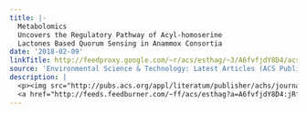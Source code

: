 ```yaml
---
title: |-
  Metabolomics
  Uncovers the Regulatory Pathway of Acyl-homoserine
  Lactones Based Quorum Sensing in Anammox Consortia
date: '2018-02-09'
linkTitle: http://feedproxy.google.com/~r/acs/esthag/~3/A6fvfjdY8D4/acs.est.7b05699
source: 'Environmental Science & Technology: Latest Articles (ACS Publications)'
description: |
  <p><img src="http://pubs.acs.org/appl/literatum/publisher/achs/journals/content/esthag/0/esthag.ahead-of-print/acs.est.7b05699/20180208/images/medium/es-2017-05699v_0007.gif" alt="TOC Graphic"/></p><div><cite>Environmental Science & Technology</cite></div><div>DOI: 10.1021/acs.est.7b05699</div><div class="feedflare">
  <a href="http://feeds.feedburner.com/~ff/acs/esthag?a=A6fvfjdY8D4:jRfsd-xSPb4:yIl2AUoC8zA"><img src="http://feeds.feedburner.com/~ff/acs/esthag?d=yIl2AUoC8zA" border="0"></img></a>
---
```

